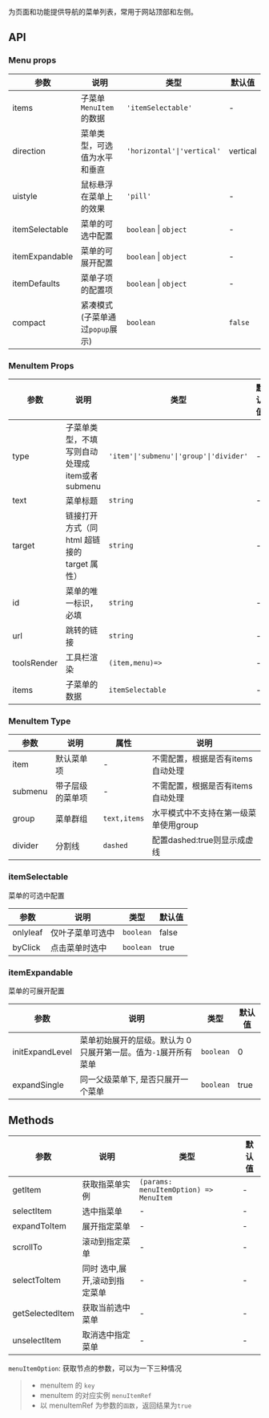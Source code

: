 为页面和功能提供导航的菜单列表，常用于网站顶部和左侧。

## API

### Menu props

| 参数           | 说明                            | 类型                       | 默认值   |
| -------------- | ------------------------------- | -------------------------- | -------- |
| items          | 子菜单`MenuItem`的数据          | `'itemSelectable'`         | -        |
| direction      | 菜单类型，可选值为水平和垂直    | `'horizontal'\|'vertical'` | vertical |
| uistyle        | 鼠标悬浮在菜单上的效果          | `'pill'`                   | -        |
| itemSelectable | 菜单的可选中配置                | `boolean` \| `object`      | -        |
| itemExpandable | 菜单的可展开配置                | `boolean` \| `object`      | -        |
| itemDefaults   | 菜单子项的配置项                | `boolean` \| `object`      | -        |
| compact        | 紧凑模式(子菜单通过`popup`展示) | `boolean`                  | `false`  |

### MenuItem Props

| 参数        | 说明                                         | 类型             | 默认值 |
| ----------- | -------------------------------------------- | ---------------- | ----------- |
| type       | 子菜单类型，不填写则自动处理成item或者submenu                                 | `'item'\|'submenu'\|'group'\|'divider'` | -      |
| text        | 菜单标题                                     | `string`         | -      |
| target      | 链接打开方式（同 html 超链接的 target 属性） | `string`         | -      |
| id          | 菜单的唯一标识，必填                         | `string`         | -      |
| url         | 跳转的链接                                   | `string`         | -      |
| toolsRender | 工具栏渲染                                   | `(item,menu)=>`  | -      |
| items       | 子菜单的数据                                 | `itemSelectable` | -      |



### MenuItem Type


| 参数     | 说明             | 属性      | 说明 |
| -------- | ---------------- | --------- | ------------- |
| item | 默认菜单项 | - | 不需配置，根据是否有items自动处理 | 
| submenu  | 带子层级的菜单项   | - | 不需配置，根据是否有items自动处理 | 
| group | 菜单群组 | `text,items` | 水平模式中不支持在第一级菜单使用group | 
| divider  | 分割线   | `dashed` | 配置dashed:true则显示成虚线 | 

### itemSelectable

菜单的可选中配置

| 参数     | 说明             | 类型      | 默认值 |
| -------- | ---------------- | --------- | ------ |
| onlyleaf | 仅叶子菜单可选中 | `boolean` | false  |
| byClick  | 点击菜单时选中   | `boolean` | true   |

### itemExpandable

菜单的可展开配置

| 参数 | 说明 | 类型 | 默认值 |
| --- | --- | --- | --- |
| initExpandLevel | 菜单初始展开的层级。默认为 0 只展开第一层。值为`-1`展开所有菜单 | `boolean` | 0 |
| expandSingle | 同一父级菜单下, 是否只展开一个菜单 | `boolean` | true |

## Methods

| 参数 | 说明 | 类型 | 默认值 |
| --- | --- | --- | --- |
| getItem | 获取指菜单实例 | `(params: menuItemOption) => MenuItem` | - |
| selectItem | 选中指菜单 | - | - |
| expandToItem | 展开指定菜单 | - | - |
| scrollTo | 滚动到指定菜单 | - | - |
| selectToItem | 同时 选中,展开,滚动到指定菜单 | - | - |
| getSelectedItem | 获取当前选中菜单 | - | - |
| unselectItem | 取消选中指定菜单 | - | - |

`menuItemOption`: 获取节点的参数，可以为一下三种情况

> - menuItem 的 `key`
> - menuItem 的对应实例 `menuItemRef`
> - 以 menuItemRef 为参数的`函数`，返回结果为`true`
